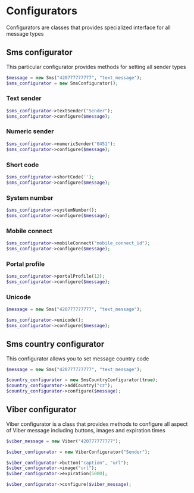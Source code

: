 # Configurators

Configurators are classes that provides specialized interface for all message types

## Sms configurator

This particular configurator provides methods for setting all sender types

```php
$message = new Sms("420777777777", "text_message");
$sms_configurator = new SmsConfigurator();
```

### Text sender
```php
$sms_configurator->textSender("Sender");
$sms_configurator->configure($message);
```

### Numeric sender
```php
$sms_configurator->numericSender("0451");
$sms_configurator->configure($message);
```

### Short code
```php
$sms_configurator->shortCode('');
$sms_configurator->configure($message);
```

### System number
```php
$sms_configurator->systemNumber();
$sms_configurator->configure($message);
```

### Mobile connect
```php
$sms_configurator->mobileConnect("mobile_connect_id");
$sms_configurator->configure($message);
```

### Portal profile
```php
$sms_configurator->portalProfile(12);
$sms_configurator->configure($message);
```

### Unicode
```php
$message = new Sms("420777777777", "text_message");

$sms_configurator->unicode();
$sms_configurator->configure($message);
```

## Sms country configurator
This configurator allows you to set message country code

```php
$message = new Sms("420777777777", "text_message");

$country_configurator = new SmsCountryConfigurator(true);
$country_configurator->addCountry("cz");
$country_configurator->configure($message);
```


## Viber configurator

Viber configurator is a class that provides methods to configure all aspect of Viber message including buttons, images and expiration times

```php
$viber_message = new Viber("420777777777");

$viber_configurator = new ViberConfigurator("Sender");

$viber_configurator->button("caption", "url");
$viber_configurator->image("url");
$viber_configurator->expiration(5000);

$viber_configurator->configure($viber_message);
```
